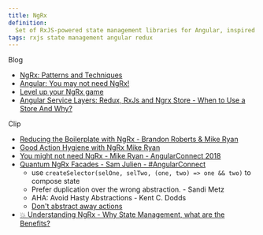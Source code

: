 ```yaml
---
title: NgRx
definition:
  Set of RxJS-powered state management libraries for Angular, inspired by Redux.
tags: rxjs state management angular redux
---
```


Blog

- [NgRx: Patterns and Techniques](https://blog.nrwl.io/ngrx-patterns-and-techniques-f46126e2b1e5)
- [Angular: You may not need NgRx!](https://blog.angularindepth.com/angular-you-may-not-need-ngrx-e80546cc56ee)
- [Level up your NgRx game](https://itnext.io/level-up-your-ngrx-game-42652afc25bd)
- [Angular Service Layers: Redux, RxJs and Ngrx Store - When to Use a Store And Why?](https://blog.angular-university.io/angular-2-redux-ngrx-rxjs/)

Clip

- [Reducing the Boilerplate with NgRx - Brandon Roberts & Mike Ryan](https://youtu.be/t3jx0EC-Y3c)
- [Good Action Hygiene with NgRx Mike Ryan](https://youtu.be/JmnsEvoy-gY)
- [You might not need NgRx - Mike Ryan - AngularConnect 2018](https://youtu.be/omnwu_etHTY)
- [Quantum NgRx Facades - Sam Julien - #AngularConnect](https://www.youtube.com/watch?v=eq8n7iuHxQo)
  - use `createSelector(selOne, selTwo, (one, two) => one && two)` to compose
    state
  - Prefer duplication over the wrong abstraction. - Sandi Metz
  - AHA: Avoid Hasty Abstractions - Kent C. Dodds
  - [Don't abstract away actions](https://youtu.be/eq8n7iuHxQo?t=1396)
- [💥 Understanding NgRx - Why State Management, what are the Benefits?](https://youtu.be/0NpLwr3n_7g)
